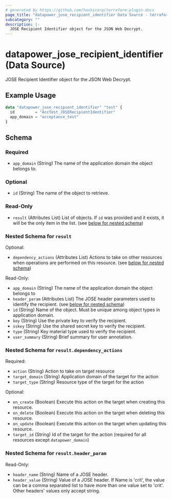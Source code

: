 ```yaml
---
# generated by https://github.com/hashicorp/terraform-plugin-docs
page_title: "datapower_jose_recipient_identifier Data Source - terraform-provider-datapower"
subcategory: ""
description: |-
  JOSE Recipient Identifier object for the JSON Web Decrypt.
---
```


# datapower_jose_recipient_identifier (Data Source)

JOSE Recipient Identifier object for the JSON Web Decrypt.

## Example Usage

```terraform
data "datapower_jose_recipient_identifier" "test" {
  id         = "AccTest_JOSERecipientIdentifier"
  app_domain = "acceptance_test"
}
```

<!-- schema generated by tfplugindocs -->
## Schema

### Required

- `app_domain` (String) The name of the application domain the object belongs to.

### Optional

- `id` (String) The name of the object to retrieve.

### Read-Only

- `result` (Attributes List) List of objects. If `id` was provided and it exists, it will be the only item in the list. (see [below for nested schema](#nestedatt--result))

<a id="nestedatt--result"></a>
### Nested Schema for `result`

Optional:

- `dependency_actions` (Attributes List) Actions to take on other resources when operations are performed on this resource. (see [below for nested schema](#nestedatt--result--dependency_actions))

Read-Only:

- `app_domain` (String) The name of the application domain the object belongs to
- `header_param` (Attributes List) The JOSE header parameters used to identify the recipient. (see [below for nested schema](#nestedatt--result--header_param))
- `id` (String) Name of the object. Must be unique among object types in application domain.
- `key` (String) Use the private key to verify the recipient.
- `sskey` (String) Use the shared secret key to verify the recipient.
- `type` (String) Key material type used to verify the recipient.
- `user_summary` (String) Brief summary for user annotation.

<a id="nestedatt--result--dependency_actions"></a>
### Nested Schema for `result.dependency_actions`

Required:

- `action` (String) Action to take on target resource
- `target_domain` (String) Application domain of the target for the action
- `target_type` (String) Resource type of the target for the action

Optional:

- `on_create` (Boolean) Execute this action on the target when creating this resource.
- `on_delete` (Boolean) Execute this action on the target when deleting this resource.
- `on_update` (Boolean) Execute this action on the target when updating this resource.
- `target_id` (String) Id of the target for the action (required for all resources except `datapower_domain`)


<a id="nestedatt--result--header_param"></a>
### Nested Schema for `result.header_param`

Read-Only:

- `header_name` (String) Name of a JOSE header.
- `header_value` (String) Value of a JOSE header. If Name is 'crit', the value can be a comma separated list to have more than one value set to 'crit'. Other headers' values only accept string.

